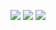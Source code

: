 
<!--<img src="https://komarev.com/ghpvc/?username=henrykorir&label=Profile Views&color=blue&style=flat" alt="henrykorir" />-->
 
[![](https://raw.githubusercontent.com/almogtavor/henrykorir/master/profile-summary-card-output/nord_bright/0-profile-details.svg)](https://github.com/henrykorir/henrykorir)
[![](https://raw.githubusercontent.com/almogtavor/henrykorir/master/profile-summary-card-output/nord_bright/3-stats.svg)](https://github.com/henrykorir/henrykorir)
[![](https://raw.githubusercontent.com/almogtavor/henrykorir/master/profile-summary-card-output/nord_bright/1-repos-per-language.svg)](https://github.com/henrykorir/henrykorir)
<!--[![](https://raw.githubusercontent.com/henrykorir/henrykorir/master/profile-summary-card-output/vue/2-most-commit-language.svg)](https://github.com/henrykorir/henrykorir)
[![](https://raw.githubusercontent.com/henrykorir/henrykorir/master/profile-summary-card-output/vue/4-productive-time.svg)](https://github.com/henrykorir/henrykorir)-->
